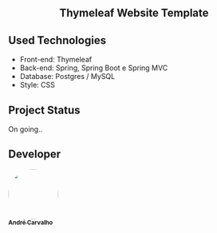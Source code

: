 <div align="center">
<h2>Thymeleaf Website Template</h2>
</div>

<h2> Used Technologies </h2>
<ul>
<li> Front-end: Thymeleaf</li>
<li> Back-end:  Spring, Spring Boot e Spring MVC </li>
<li> Database:  Postgres / MySQL </li>
<li> Style:  CSS </li>
</ul>

<h2> Project Status </h2>
<p> On going..️<p>
<h2> Developer</h2>

<a href="https://github.com/andreltcarvalho"><img style="border-radius: 50%;" src="https://avatars0.githubusercontent.com/u/53447567?s=460&v=4" width="100px;"   alt=""/><br /><sub><b>
André Carvalho</b></sub></a>

